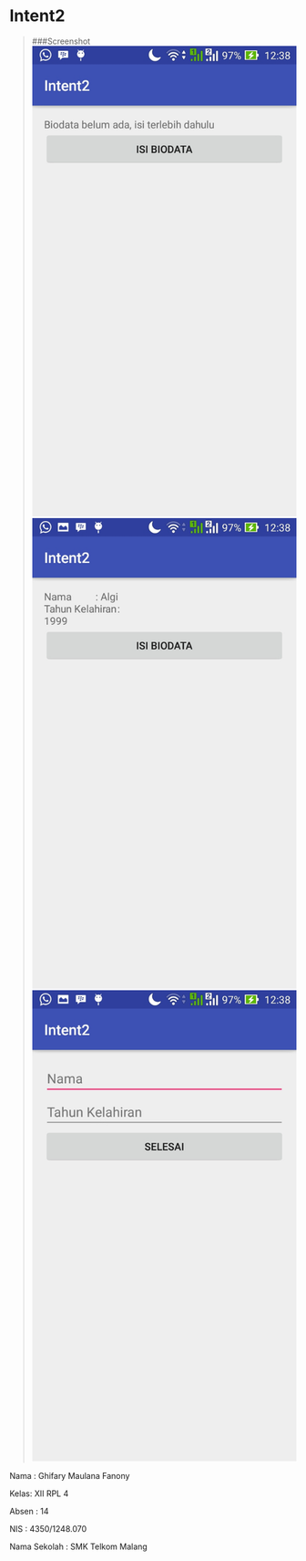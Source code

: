 # Intent2

>###Screenshot
>![Screenshot](https://github.com/Algifanony/Intent2/blob/master/2.jpg)
>![Screenshot](https://github.com/Algifanony/Intent2/blob/master/2.1.jpg)
>![Screenshot](https://github.com/Algifanony/Intent2/blob/master/2.2.jpg)

Nama : Ghifary Maulana Fanony

Kelas: XII RPL 4

Absen : 14

NIS : 4350/1248.070

Nama Sekolah : SMK Telkom Malang
